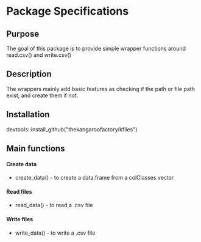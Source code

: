 # Package Specifications

## Purpose

The goal of this package is to provide simple wrapper functions around read.csv() and write.csv()

## Description

The wrappers mainly add basic features as checking if the path or file path exist, and create them if not.

## Installation

devtools::install_github("thekangaroofactory/kfiles")

## Main functions

#### Create data

-   create_data() - to create a data.frame from a colClasses vector

#### Read files

-   read_data() - to read a .csv file

#### Write files

-   write_data() - to write a .csv file
